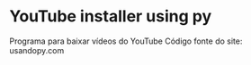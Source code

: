# YouTube installer using py
 Programa para baixar vídeos do YouTube
 Código fonte do site: usandopy.com